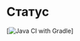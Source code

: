# Статус
[![Java CI with Gradle](https://github.com/MikhailVoroshilov/PageObject/blob/values/actions/workflows/gradle.yml/badge.svg?branch=values)]

